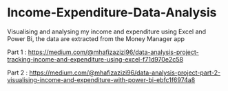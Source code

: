 # Income-Expenditure-Data-Analysis

Visualising and analysing my income and expenditure using Excel and Power Bi, the data are extracted from the Money Manager app

Part 1 : https://medium.com/@mhafizazizi96/data-analysis-project-tracking-income-and-expenditure-using-excel-f71d970e2c58

Part 2 : https://medium.com/@mhafizazizi96/data-analysis-project-part-2-visualising-income-and-expenditure-with-power-bi-ebfc1f6974a8
